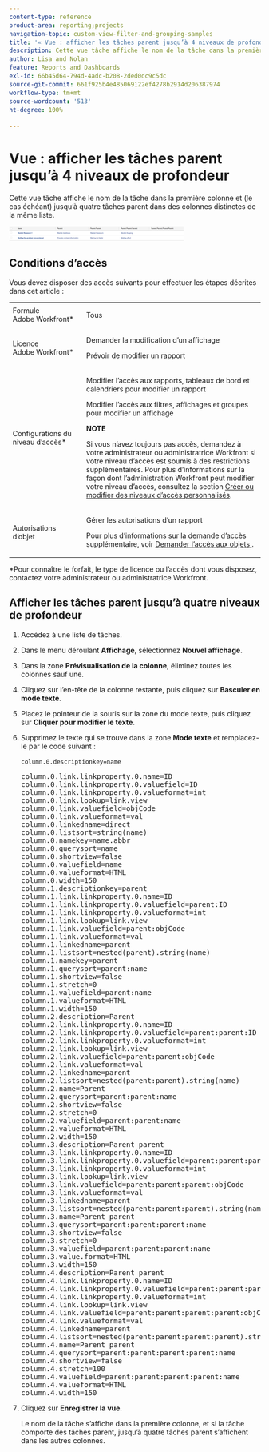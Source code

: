 ```yaml
---
content-type: reference
product-area: reporting;projects
navigation-topic: custom-view-filter-and-grouping-samples
title: '« Vue : afficher les tâches parent jusqu’à 4 niveaux de profondeur »'
description: Cette vue tâche affiche le nom de la tâche dans la première colonne et (le cas échéant) jusqu’à quatre tâches parent dans des colonnes distinctes de la même liste.
author: Lisa and Nolan
feature: Reports and Dashboards
exl-id: 66b45d64-794d-4adc-b208-2ded0dc9c5dc
source-git-commit: 661f925b4e485069122ef4278b2914d206387974
workflow-type: tm+mt
source-wordcount: '513'
ht-degree: 100%

---
```


# Vue : afficher les tâches parent jusqu’à 4 niveaux de profondeur

Cette vue tâche affiche le nom de la tâche dans la première colonne et (le cas échéant) jusqu’à quatre tâches parent dans des colonnes distinctes de la même liste.

![parent_tasks_4_levels_deep.png](assets/parent-tasks-4-levels-deep-350x29.png)

## Conditions d’accès

Vous devez disposer des accès suivants pour effectuer les étapes décrites dans cet article :

<table style="table-layout:auto"> 
 <col> 
 <col> 
 <tbody> 
  <tr> 
   <td role="rowheader">Formule Adobe Workfront*</td> 
   <td> <p>Tous</p> </td> 
  </tr> 
  <tr> 
   <td role="rowheader">Licence Adobe Workfront*</td> 
   <td> <p>Demander la modification d’un affichage </p>
   <p>Prévoir de modifier un rapport</p> </td> 
  </tr> 
  <tr> 
   <td role="rowheader">Configurations du niveau d’accès*</td> 
   <td> <p>Modifier l’accès aux rapports, tableaux de bord et calendriers pour modifier un rapport</p> <p>Modifier l’accès aux filtres, affichages et groupes pour modifier un affichage</p> <p><b>NOTE</b>

Si vous n’avez toujours pas accès, demandez à votre administrateur ou administratrice Workfront si votre niveau d’accès est soumis à des restrictions supplémentaires. Pour plus d’informations sur la façon dont l’administration Workfront peut modifier votre niveau d’accès, consultez la section <a href="../../../administration-and-setup/add-users/configure-and-grant-access/create-modify-access-levels.md" class="MCXref xref">Créer ou modifier des niveaux d’accès personnalisés</a>.</p> </td>
</tr>  
  <tr> 
   <td role="rowheader">Autorisations d’objet</td> 
   <td> <p>Gérer les autorisations d’un rapport</p> <p>Pour plus d’informations sur la demande d’accès supplémentaire, voir <a href="../../../workfront-basics/grant-and-request-access-to-objects/request-access.md" class="MCXref xref">Demander l’accès aux objets </a>.</p> </td> 
  </tr> 
 </tbody> 
</table>

&#42;Pour connaître le forfait, le type de licence ou l’accès dont vous disposez, contactez votre administrateur ou administratrice Workfront.

## Afficher les tâches parent jusqu’à quatre niveaux de profondeur

1. Accédez à une liste de tâches.
1. Dans le menu déroulant **Affichage**, sélectionnez **Nouvel affichage**.

1. Dans la zone **Prévisualisation de la colonne**, éliminez toutes les colonnes sauf une.
1. Cliquez sur l’en-tête de la colonne restante, puis cliquez sur **Basculer en mode texte**.
1. Placez le pointeur de la souris sur la zone du mode texte, puis cliquez sur **Cliquer pour modifier le texte**.
1. Supprimez le texte qui se trouve dans la zone **Mode texte** et remplacez-le par le code suivant :

   ```
   column.0.descriptionkey=name
   ```

   <pre>column.0.link.linkproperty.0.name=ID<br>column.0.link.linkproperty.0.valuefield=ID<br>column.0.link.linkproperty.0.valueformat=int<br>column.0.link.lookup=link.view<br>column.0.link.valuefield=objCode<br>column.0.link.valueformat=val<br>column.0.linkedname=direct<br>column.0.listsort=string(name)<br>column.0.namekey=name.abbr<br>column.0.querysort=name<br>column.0.shortview=false<br>column.0.valuefield=name<br>column.0.valueformat=HTML<br>column.0.width=150<br>column.1.descriptionkey=parent<br>column.1.link.linkproperty.0.name=ID<br>column.1.link.linkproperty.0.valuefield=parent:ID<br>column.1.link.linkproperty.0.valueformat=int<br>column.1.link.lookup=link.view<br>column.1.link.valuefield=parent:objCode<br>column.1.link.valueformat=val<br>column.1.linkedname=parent<br>column.1.listsort=nested(parent).string(name)<br>column.1.namekey=parent<br>column.1.querysort=parent:name<br>column.1.shortview=false<br>column.1.stretch=0<br>column.1.valuefield=parent:name<br>column.1.valueformat=HTML<br>column.1.width=150<br>column.2.description=Parent<br>column.2.link.linkproperty.0.name=ID<br>column.2.link.linkproperty.0.valuefield=parent:parent:ID<br>column.2.link.linkproperty.0.valueformat=int<br>column.2.link.lookup=link.view<br>column.2.link.valuefield=parent:parent:objCode<br>column.2.link.valueformat=val<br>column.2.linkedname=parent<br>column.2.listsort=nested(parent:parent).string(name)<br>column.2.name=Parent<br>column.2.querysort=parent:parent:name<br>column.2.shortview=false<br>column.2.stretch=0<br>column.2.valuefield=parent:parent:name<br>column.2.valueformat=HTML<br>column.2.width=150<br>column.3.description=Parent parent<br>column.3.link.linkproperty.0.name=ID<br>column.3.link.linkproperty.0.valuefield=parent:parent:parent:ID<br>column.3.link.linkproperty.0.valueformat=int<br>column.3.link.lookup=link.view<br>column.3.link.valuefield=parent:parent:parent:objCode<br>column.3.link.valueformat=val<br>column.3.linkedname=parent<br>column.3.listsort=nested(parent:parent:parent).string(name)<br>column.3.name=Parent parent<br>column.3.querysort=parent:parent:parent:name<br>column.3.shortview=false<br>column.3.stretch=0<br>column.3.valuefield=parent:parent:parent:name<br>column.3.value.format=HTML<br>column.3.width=150<br>column.4.description=Parent parent<br>column.4.link.linkproperty.0.name=ID<br>column.4.link.linkproperty.0.valuefield=parent:parent:parent:parent:ID<br>column.4.link.linkproperty.0.valueformat=int<br>column.4.link.lookup=link.view<br>column.4.link.valuefield=parent:parent:parent:parent:objCode<br>column.4.link.valueformat=val<br>column.4.linkedname=parent<br>column.4.listsort=nested(parent:parent:parent:parent).string(name)<br>column.4.name=Parent parent<br>column.4.querysort=parent:parent:parent:parent:name<br>column.4.shortview=false<br>column.4.stretch=100<br>column.4.valuefield=parent:parent:parent:parent:name<br>column.4.valueformat=HTML<br>column.4.width=150</pre>

1. Cliquez sur **Enregistrer la vue**.

   Le nom de la tâche s’affiche dans la première colonne, et si la tâche comporte des tâches parent, jusqu’à quatre tâches parent s’affichent dans les autres colonnes.

